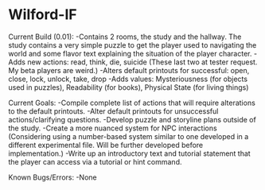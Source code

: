 # Wilford-IF

Current Build (0.01): 
-Contains 2 rooms, the study and the hallway. The study contains a very simple puzzle to get the player used to navigating the world and some flavor text explaining the situation of the player character. 
-Adds new actions: read, think, die, suicide (These last two at tester request. My beta players are weird.)
-Alters default printouts for successful: open, close, lock, unlock, take, drop
-Adds values: Mysteriousness (for objects used in puzzles), Readability (for books), Physical State (for living things)

Current Goals:
-Compile complete list of actions that will require alterations to the default printouts.
-Alter default printouts for unsuccessful actions/clarifying questions.
-Develop puzzle and storyline plans outside of the study.
-Create a more nuanced system for NPC interactions (Considering using a number-based system similar to one developed in a different experimental file. Will be further developed before implementation.)
-Write up an introductory text and tutorial statement that the player can access via a tutorial or hint command.

Known Bugs/Errors:
-None
